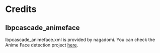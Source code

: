# Credits
## lbpcascade_animeface
lbpcascade_animeface.xml is provided by nagadomi.
You can check the Anime Face detection project [here](https://github.com/nagadomi/lbpcascade_animeface).